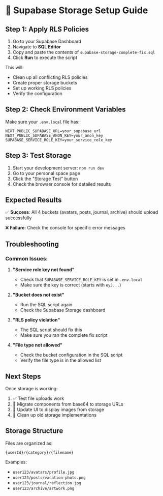 # 🐋 Supabase Storage Setup Guide

## Step 1: Apply RLS Policies

1. Go to your Supabase Dashboard
2. Navigate to **SQL Editor**
3. Copy and paste the contents of `supabase-storage-complete-fix.sql`
4. Click **Run** to execute the script

This will:
- Clean up all conflicting RLS policies
- Create proper storage buckets
- Set up working RLS policies
- Verify the configuration

## Step 2: Check Environment Variables

Make sure your `.env.local` file has:

```env
NEXT_PUBLIC_SUPABASE_URL=your_supabase_url
NEXT_PUBLIC_SUPABASE_ANON_KEY=your_anon_key
SUPABASE_SERVICE_ROLE_KEY=your_service_role_key
```

## Step 3: Test Storage

1. Start your development server: `npm run dev`
2. Go to your personal space page
3. Click the "Storage Test" button
4. Check the browser console for detailed results

## Expected Results

✅ **Success**: All 4 buckets (avatars, posts, journal, archive) should upload successfully

❌ **Failure**: Check the console for specific error messages

## Troubleshooting

### Common Issues:

1. **"Service role key not found"**
   - Check that `SUPABASE_SERVICE_ROLE_KEY` is set in `.env.local`
   - Make sure the key is correct (starts with `eyJ...`)

2. **"Bucket does not exist"**
   - Run the SQL script again
   - Check the Supabase Storage dashboard

3. **"RLS policy violation"**
   - The SQL script should fix this
   - Make sure you ran the complete fix script

4. **"File type not allowed"**
   - Check the bucket configuration in the SQL script
   - Verify the file type is in the allowed list

## Next Steps

Once storage is working:

1. ✅ Test file uploads work
2. 🔄 Migrate components from base64 to storage URLs
3. 🎨 Update UI to display images from storage
4. 🧹 Clean up old storage implementations

## Storage Structure

Files are organized as:
```
{userId}/{category}/{filename}
```

Examples:
- `user123/avatars/profile.jpg`
- `user123/posts/vacation-photo.png`
- `user123/journal/reflection.jpg`
- `user123/archive/artwork.png`
